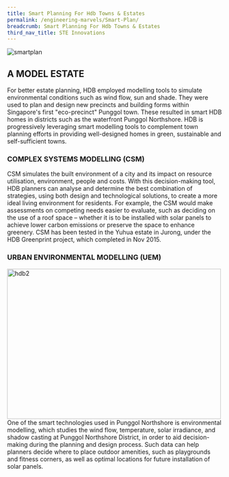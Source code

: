 ```yaml
---
title: Smart Planning For Hdb Towns & Estates
permalink: /engineering-marvels/Smart-Plan/
breadcrumb: Smart Planning For Hdb Towns & Estates
third_nav_title: STE Innovations
---
```





![smartplan](/images/smartplan.jpg)

## A MODEL ESTATE

For better estate planning, HDB employed modelling tools to simulate environmental conditions such as wind flow, sun and shade. They were used to plan and design new precincts and building forms within Singapore's first "eco-precinct" Punggol town. These resulted in smart HDB homes in districts such as the waterfront Punggol Northshore. HDB is progressively leveraging smart modelling tools to complement town planning efforts in providing well-designed homes in green, sustainable and self-sufficient towns.

### COMPLEX SYSTEMS MODELLING (CSM)
CSM simulates the built environment of a city and its impact on resource utilisation, environment, people and costs. With this decision-making tool, HDB planners can analyse and determine the best combination of strategies, using both design and technological solutions, to create a more ideal living environment for residents. For example, the CSM would make assessments on competing needs easier to evaluate, such as deciding on the use of a roof space – whether it is to be installed with solar panels to achieve lower carbon emissions or preserve the space to enhance greenery. CSM has been tested in the Yuhua estate in Jurong, under the HDB Greenprint project, which completed in Nov 2015.

### URBAN ENVIRONMENTAL MODELLING (UEM)

<img src="/images/hdb2.png" alt="hdb2" img align="left" style="width:500px;height:350px;"> </br>

One of the smart technologies used in Punggol Northshore is environmental modelling, which studies the wind flow, temperature, solar irradiance, and shadow casting at Punggol Northshore District, in order to aid decision-making during the planning and design process. Such data can help planners decide where to place outdoor amenities, such as playgrounds and fitness corners, as well as optimal locations for future installation of solar panels.
